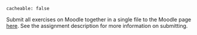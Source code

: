 ```
cacheable: false
```

Submit all exercises on Moodle together in a single file to the Moodle page [here](https://moodle.pugetsound.edu/moodle/mod/assign/view.php?id=335359). See the assignment description for more information on submitting.
